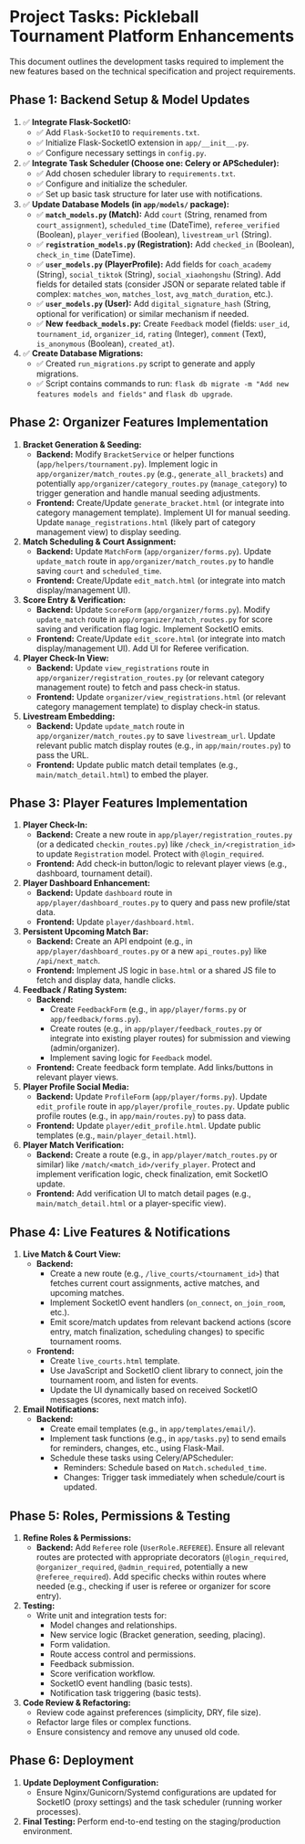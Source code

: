 # Project Tasks: Pickleball Tournament Platform Enhancements

This document outlines the development tasks required to implement the new features based on the technical specification and project requirements.

## Phase 1: Backend Setup & Model Updates

1.  ✅ **Integrate Flask-SocketIO:**
    *   ✅ Add `Flask-SocketIO` to `requirements.txt`.
    *   ✅ Initialize Flask-SocketIO extension in `app/__init__.py`.
    *   ✅ Configure necessary settings in `config.py`.
2.  ✅ **Integrate Task Scheduler (Choose one: Celery or APScheduler):**
    *   ✅ Add chosen scheduler library to `requirements.txt`.
    *   ✅ Configure and initialize the scheduler.
    *   ✅ Set up basic task structure for later use with notifications.
3.  ✅ **Update Database Models (in `app/models/` package):**
    *   ✅ **`match_models.py` (Match):** Add `court` (String, renamed from `court_assignment`), `scheduled_time` (DateTime), `referee_verified` (Boolean), `player_verified` (Boolean), `livestream_url` (String).
    *   ✅ **`registration_models.py` (Registration):** Add `checked_in` (Boolean), `check_in_time` (DateTime).
    *   ✅ **`user_models.py` (PlayerProfile):** Add fields for `coach_academy` (String), `social_tiktok` (String), `social_xiaohongshu` (String). Add fields for detailed stats (consider JSON or separate related table if complex: `matches_won`, `matches_lost`, `avg_match_duration`, etc.).
    *   ✅ **`user_models.py` (User):** Add `digital_signature_hash` (String, optional for verification) or similar mechanism if needed.
    *   ✅ **New `feedback_models.py`:** Create `Feedback` model (fields: `user_id`, `tournament_id`, `organizer_id`, `rating` (Integer), `comment` (Text), `is_anonymous` (Boolean), `created_at`).
4.  ✅ **Create Database Migrations:**
    *   ✅ Created `run_migrations.py` script to generate and apply migrations.
    *   ✅ Script contains commands to run: `flask db migrate -m "Add new features models and fields"` and `flask db upgrade`.


## Phase 2: Organizer Features Implementation

1.  **Bracket Generation & Seeding:**
    *   **Backend:** Modify `BracketService` or helper functions (`app/helpers/tournament.py`). Implement logic in `app/organizer/match_routes.py` (e.g., `generate_all_brackets`) and potentially `app/organizer/category_routes.py` (`manage_category`) to trigger generation and handle manual seeding adjustments.
    *   **Frontend:** Create/Update `generate_bracket.html` (or integrate into category management template). Implement UI for manual seeding. Update `manage_registrations.html` (likely part of category management view) to display seeding.
2.  **Match Scheduling & Court Assignment:**
    *   **Backend:** Update `MatchForm` (`app/organizer/forms.py`). Update `update_match` route in `app/organizer/match_routes.py` to handle saving `court` and `scheduled_time`.
    *   **Frontend:** Create/Update `edit_match.html` (or integrate into match display/management UI).
3.  **Score Entry & Verification:**
    *   **Backend:** Update `ScoreForm` (`app/organizer/forms.py`). Modify `update_match` route in `app/organizer/match_routes.py` for score saving and verification flag logic. Implement SocketIO emits.
    *   **Frontend:** Create/Update `edit_score.html` (or integrate into match display/management UI). Add UI for Referee verification.
4.  **Player Check-In View:**
    *   **Backend:** Update `view_registrations` route in `app/organizer/registration_routes.py` (or relevant category management route) to fetch and pass check-in status.
    *   **Frontend:** Update `organizer/view_registrations.html` (or relevant category management template) to display check-in status.
5.  **Livestream Embedding:**
    *   **Backend:** Update `update_match` route in `app/organizer/match_routes.py` to save `livestream_url`. Update relevant public match display routes (e.g., in `app/main/routes.py`) to pass the URL.
    *   **Frontend:** Update public match detail templates (e.g., `main/match_detail.html`) to embed the player.

## Phase 3: Player Features Implementation


1.  **Player Check-In:**
    *   **Backend:** Create a new route in `app/player/registration_routes.py` (or a dedicated `checkin_routes.py`) like `/check_in/<registration_id>` to update `Registration` model. Protect with `@login_required`.
    *   **Frontend:** Add check-in button/logic to relevant player views (e.g., dashboard, tournament detail).
2.  **Player Dashboard Enhancement:**
    *   **Backend:** Update `dashboard` route in `app/player/dashboard_routes.py` to query and pass new profile/stat data.
    *   **Frontend:** Update `player/dashboard.html`.
3.  **Persistent Upcoming Match Bar:**
    *   **Backend:** Create an API endpoint (e.g., in `app/player/dashboard_routes.py` or a new `api_routes.py`) like `/api/next_match`.
    *   **Frontend:** Implement JS logic in `base.html` or a shared JS file to fetch and display data, handle clicks.
4.  **Feedback / Rating System:**
    *   **Backend:**
        *   Create `FeedbackForm` (e.g., in `app/player/forms.py` or `app/feedback/forms.py`).
        *   Create routes (e.g., in `app/player/feedback_routes.py` or integrate into existing player routes) for submission and viewing (admin/organizer).
        *   Implement saving logic for `Feedback` model.
    *   **Frontend:** Create feedback form template. Add links/buttons in relevant player views.
5.  **Player Profile Social Media:**
    *   **Backend:** Update `ProfileForm` (`app/player/forms.py`). Update `edit_profile` route in `app/player/profile_routes.py`. Update public profile routes (e.g., in `app/main/routes.py`) to pass data.
    *   **Frontend:** Update `player/edit_profile.html`. Update public templates (e.g., `main/player_detail.html`).
6.  **Player Match Verification:**
    *   **Backend:** Create a route (e.g., in `app/player/match_routes.py` or similar) like `/match/<match_id>/verify_player`. Protect and implement verification logic, check finalization, emit SocketIO update.
    *   **Frontend:** Add verification UI to match detail pages (e.g., `main/match_detail.html` or a player-specific view).
## Phase 4: Live Features & Notifications

1.  **Live Match & Court View:**
    *   **Backend:**
        *   Create a new route (e.g., `/live_courts/<tournament_id>`) that fetches current court assignments, active matches, and upcoming matches.
        *   Implement SocketIO event handlers (`on_connect`, `on_join_room`, etc.).
        *   Emit score/match updates from relevant backend actions (score entry, match finalization, scheduling changes) to specific tournament rooms.
    *   **Frontend:**
        *   Create `live_courts.html` template.
        *   Use JavaScript and SocketIO client library to connect, join the tournament room, and listen for events.
        *   Update the UI dynamically based on received SocketIO messages (scores, next match info).
2.  **Email Notifications:**
    *   **Backend:**
        *   Create email templates (e.g., in `app/templates/email/`).
        *   Implement task functions (e.g., in `app/tasks.py`) to send emails for reminders, changes, etc., using Flask-Mail.
        *   Schedule these tasks using Celery/APScheduler:
            *   Reminders: Schedule based on `Match.scheduled_time`.
            *   Changes: Trigger task immediately when schedule/court is updated.

## Phase 5: Roles, Permissions & Testing

1.  **Refine Roles & Permissions:**
    *   **Backend:** Add `Referee` role (`UserRole.REFEREE`). Ensure all relevant routes are protected with appropriate decorators (`@login_required`, `@organizer_required`, `@admin_required`, potentially a new `@referee_required`). Add specific checks within routes where needed (e.g., checking if user is referee or organizer for score entry).
2.  **Testing:**
    *   Write unit and integration tests for:
        *   Model changes and relationships.
        *   New service logic (Bracket generation, seeding, placing).
        *   Form validation.
        *   Route access control and permissions.
        *   Feedback submission.
        *   Score verification workflow.
        *   SocketIO event handling (basic tests).
        *   Notification task triggering (basic tests).
3.  **Code Review & Refactoring:**
    *   Review code against preferences (simplicity, DRY, file size).
    *   Refactor large files or complex functions.
    *   Ensure consistency and remove any unused old code.

## Phase 6: Deployment

1.  **Update Deployment Configuration:**
    *   Ensure Nginx/Gunicorn/Systemd configurations are updated for SocketIO (proxy settings) and the task scheduler (running worker processes).
2.  **Final Testing:** Perform end-to-end testing on the staging/production environment.